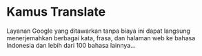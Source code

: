 # Kamus Translate

Layanan Google yang ditawarkan tanpa biaya ini dapat langsung menerjemahkan berbagai kata, frasa, dan halaman web ke bahasa Indonesia dan lebih dari 100 bahasa lainnya...
